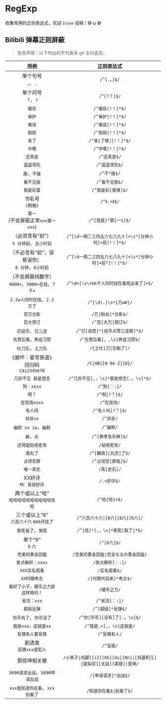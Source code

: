 # RegExp

收集常用的正则表达式，欢迎 `Issue` 投稿！✪ ω ✪

## Bilibili 弹幕正则屏蔽

> 免责声明：以下列出的不代表本 git 主的喜恶。  

|  用例  | 正则表达式 |
| :-----: | :-----: |
| 单个句号<br>`。`、`.` | `/^[.。]$/` |
| 单个问号<br>`？`、`?` | `/^[?？]$/` |
| `缓存` | `/^缓存[!！]*$/` |
| `保护` | `/^保护[!！]*$/` |
| `难说` | `/^难说[!！]*$/` |
| `刚刚` | `/^刚刚[!！]*$/` |
| `来了` | `/^来[了喽][!！]*$/` |
| `中嘞` | `/^中嘞[!！]*$/` |
| `还真是` | `/^还真是$/` |
| `遥遥领先` | `/^遥遥领先$/` |
| `接`、`不接` | `/^不*接$/` |
| `看不见我` | `/^看不见我$/` |
| `我是彩蛋` | `/^我是彩[蛋弹]$/` |
| 书名号<br>`《稍微》` | `/^《.+》$/` |
| `第一`<br>(不会屏蔽正常`xxx第一xxx`) | `/^[我是]*第[一1]$/` |
| （必须含有“前”）<br>`5 分钟前`、`五小时前` | `/^[\d一两二三四五六七八九十]+\s*[分钟小时]+前[!！]*$/` |
| （不必含有“前”，容易误伤）<br>`6 分钟`、`6小时前` | `/^[\d一两二三四五六七八九十]+\s*[分钟小时]+前*[!！]*$/` |
| （不会屏蔽纯数字）<br>`4000+`、`5000+在线`、`7千+` | `/^\d+[\s\+kK千人同时线在看观出来了]+$/` |
| `2.3w人同时在线`、`2.3 万了` | `/^[\d\.]\s*[万wW]/` |
| `百万合影` | `/万[粉丝]*合影$/` |
| `百大预订` | `/^百[大万]预订$/` |
| `已投币`、`已三连` | `/^已[自觉]*[投币点赞三连联]*$/` |
| `先赞后看，养成习惯` | `/^先赞后看[，,\s]养成习惯$/` |
| `吐刀乐`、`土刀乐` | `/[土吐]刀[乐勒了]/` |
| 《崩坏：星穹铁道》回归码<br>`CA12345678` | `/C[AB][0-9A-Z]{8}/` |
| `几秒不见 甚是想念` | `/^几秒不见[,，\s]*甚是想念[.。\s]*$/` |
| `狗：xxxx` | `/^狗[：:]/` |
| `啊？` | `/^啊[?？]$/` |
| `在现场xxxx` | `/^在现场/` |
| `有人吗` | `/^有人吗[?？]$/` |
| `并非xx` | `/^并非/` |
| `幽默 xx ip`、`幽默` | `/^幽默/` |
| `典`、`乐` | `/^[典孝急乐麻]$/` |
| `还得是贴吧老哥` | `/贴吧老哥/` |
| `唐丸了` | `/^[糖唐][丸完]了$/` |
| `占领空屏` | `/^占领空[屏瓶]$/` |
| `唯一真史` | `/真[史石]/` |
| XX好评<br>`MC 音效好评` | `/.+好评$/` |
| 两个或以上“哈”<br>`哈哈哈哈哈哈哈哈哈哈哈哈` | `/^哈[哈]+$/` |
| 三个或以上“6”<br>`六百六十六` `666开挂了` | `/^六百六十六\|[6六][6六][6六]/` |
| `笑死我了`、`笑死` | `/^[哈]*[,，\s]*笑死[我了]*$/` |
| 单个“6”<br>`6` `六` | `/^[6六]$/` |
| `完美的黄金回旋` | `/完美的黄金回旋\|完全なるの黄金回旋/` |
| `笑点解析：xxxx` | `/笑点解析[：:]/` |
| `XXX实名观看` | `/实名观看$/` |
| `XX时期考古` | `/[时期代前来]*考古$/` |
| `看好了小子，硬币之力是这样用的！` | `/硬币之力/` |
| `省流：xxx` | `/^省流[：:]/` |
| `超级反弹` | `/^[超级]*反弹$/` |
| `你币有了`、`你币没了` | `/^你[毕币][没有]了[.。\s]$/` |
| `我是xxx，这就是xx` | `/^我是.+[,，\s]这就是/` |
| `盲猜有人要盲猜` | `/^盲猜有人/` |
| 剧透类<br>`盲猜xxx是犯人` | `/^盲猜/` |
| 蔡徐坤相关梗 | `/小黑子\|鸡脚\|[iI][Kk][Uu][Nn]\|[鸡基积几][铌拟尼][太钛][美镁]\|爱坤/` |
| `5090请求出战`、`5090申请出战` | `/[申请请求]*出战$/` |
| `xxx我知道你在看`、`xxx别看了` | `/知道你在看$\|别看了$/` |